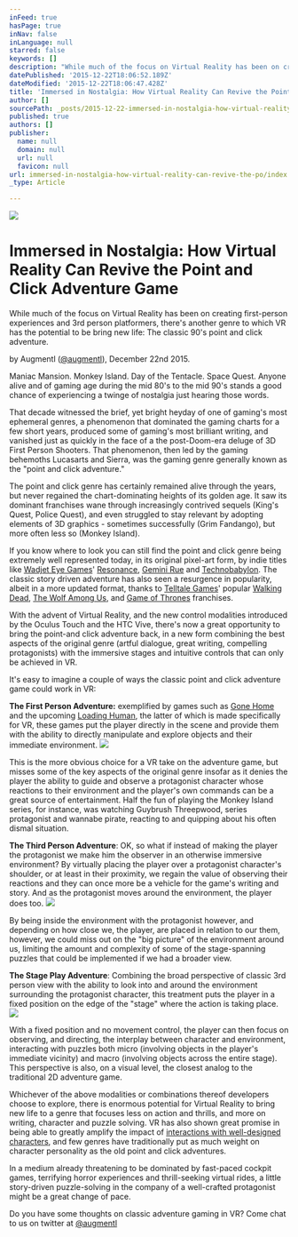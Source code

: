 ```yaml
---
inFeed: true
hasPage: true
inNav: false
inLanguage: null
starred: false
keywords: []
description: "While much of the focus on Virtual Reality has been on creating first-person experiences and 3rd person platformers, there's another genre to which VR has the potential to be bring new life: The classic 90's point and click adventure."
datePublished: '2015-12-22T18:06:52.189Z'
dateModified: '2015-12-22T18:06:47.428Z'
title: 'Immersed in Nostalgia: How Virtual Reality Can Revive the Point and Click Adventure Game'
author: []
sourcePath: _posts/2015-12-22-immersed-in-nostalgia-how-virtual-reality-can-revive-the-po.md
published: true
authors: []
publisher:
  name: null
  domain: null
  url: null
  favicon: null
url: immersed-in-nostalgia-how-virtual-reality-can-revive-the-po/index.html
_type: Article

---
```

![](https://the-grid-user-content.s3-us-west-2.amazonaws.com/7f375f14-2d1d-40b6-87bf-22f528af83ba.jpg)

# Immersed in Nostalgia: How Virtual Reality Can Revive the Point and Click Adventure Game

While much of the focus on Virtual Reality has been on creating first-person experiences and 3rd person platformers, there's another genre to which VR has the potential to be bring new life: The classic 90's point and click adventure.

by Augmentl ([@augmentl][0]), December 22nd 2015\.

Maniac Mansion. Monkey Island. Day of the Tentacle. Space Quest. Anyone alive and of gaming age during the mid 80's to the mid 90's stands a good chance of experiencing a twinge of nostalgia just hearing those words. 

That decade witnessed the brief, yet bright heyday of one of gaming's most ephemeral genres, a phenomenon that dominated the gaming charts for a few short years, produced some of gaming's most brilliant writing, and vanished just as quickly in the face of a the post-Doom-era deluge of 3D First Person Shooters. That phenomenon, then led by the gaming behemoths Lucasarts and Sierra, was the gaming genre generally known as the "point and click adventure."

The point and click genre has certainly remained alive through the years, but never regained the chart-dominating heights of its golden age. It saw its dominant franchises wane through increasingly contrived sequels (King's Quest, Police Quest), and even struggled to stay relevant by adopting elements of 3D graphics - sometimes successfully (Grim Fandango), but more often less so (Monkey Island).

If you know where to look you can still find the point and click genre being extremely well represented today, in its original pixel-art form, by indie titles like [Wadjet Eye Games][1]' [Resonance][2], [Gemini Rue][3] and [Technobabylon][4].  The classic story driven adventure has also seen a resurgence in popularity, albeit in a more updated format, thanks to [Telltale Games][5]' popular [Walking Dead][6], [The Wolf Among Us][7], and [Game of Thrones][8] franchises. 

With the advent of Virtual Reality, and the new control modalities introduced by the Oculus Touch and the HTC Vive,  there's now a great opportunity to bring the point-and click adventure back, in a new form combining the best aspects of the original genre (artful dialogue, great writing, compelling protagonists) with the immersive stages and intuitive controls that can only be achieved in VR.

It's easy to imagine a couple of ways the classic point and click adventure game could work in VR:

**The First Person Adventure:** exemplified by games such as [Gone Home][9] and the upcoming [Loading Human][10], the latter of which is made specifically for VR, these games put the player directly in the scene and provide them with the ability to directly manipulate and explore objects and their immediate environment.  ![](https://the-grid-user-content.s3-us-west-2.amazonaws.com/7b9387c0-81dc-4faa-8fb8-9ab5fa095100.jpg)

This is the more obvious choice for a VR take on the adventure game, but misses some of the key aspects of the original genre insofar as it denies the player the ability to guide and observe a protagonist character whose reactions to their environment and the player's own commands can be a great source of entertainment. Half the fun of playing the Monkey Island series, for instance, was watching Guybrush Threepwood, series protagonist and wannabe pirate, reacting to and quipping about his often dismal situation.

**The Third Person Adventure**: OK, so what if instead of making the player the protagonist we make him the observer in an otherwise immersive environment? By virtually placing the player over a protagonist character's shoulder, or at least in their proximity, we regain the value of observing their reactions and they can once more be a vehicle for the game's writing and story. And as the protagonist moves around the environment, the player does too.
![](https://the-grid-user-content.s3-us-west-2.amazonaws.com/e0cf1e07-3d03-45d2-ac44-bfe9ee388441.jpg)

By being inside the environment with the protagonist however, and depending on how close we, the player, are placed in relation to our them, however, we could miss out on the "big picture" of the environment around us, limiting the amount and complexity of some of the stage-spanning puzzles that could be implemented if we had a broader view.

**The Stage Play Adventure**: Combining the broad perspective of  classic 3rd person view with the ability to look into and around the environment surrounding the protagonist character, this treatment puts the player in a fixed position on the edge of the "stage" where the action is taking place. ![](https://the-grid-user-content.s3-us-west-2.amazonaws.com/ef8f6d12-1025-4804-9807-0e7ba8bdd2d9.jpg)

With a fixed position and no movement control, the player can then focus on observing, and directing, the interplay between character and environment, interacting with puzzles both micro (involving objects in the player's immediate vicinity) and macro (involving objects across the entire stage). This perspective is also, on a visual level, the closest analog to the traditional 2D adventure game.

Whichever of the above modalities or combinations thereof developers choose to explore, there is enormous potential for Virtual Reality to bring new life to a genre that focuses less on action and thrills, and more on writing, character and puzzle solving. VR has also shown great promise in being able to greatly amplify the impact of [interactions with well-designed characters][11], and few genres have traditionally put as much weight on character personality as the old point and click adventures. 

In a medium already threatening to be dominated by fast-paced cockpit games, terrifying horror experiences and thrill-seeking virtual rides, a little story-driven puzzle-solving in the company of a well-crafted protagonist might be a great change of pace.

Do you have some thoughts on classic adventure gaming in VR? Come chat to us on twitter at [@augmentl][0]

[0]: http://twitter.com/augmentl
[1]: http://www.wadjeteyegames.com/
[2]: http://www.wadjeteyegames.com/games/resonance/
[3]: http://www.wadjeteyegames.com/games/gemini-rue/
[4]: http://www.wadjeteyegames.com/games/technobabylon/
[5]: https://www.telltalegames.com/
[6]: https://www.telltalegames.com/walkingdead/season1/
[7]: https://www.telltalegames.com/thewolfamongus/
[8]: https://www.telltalegames.com/gameofthrones/
[9]: https://en.wikipedia.org/wiki/Gone_Home
[10]: http://loadinghuman.com/
[11]: https://www.oculus.com/en-us/blog/introducing-henry-from-oculus-story-studio/